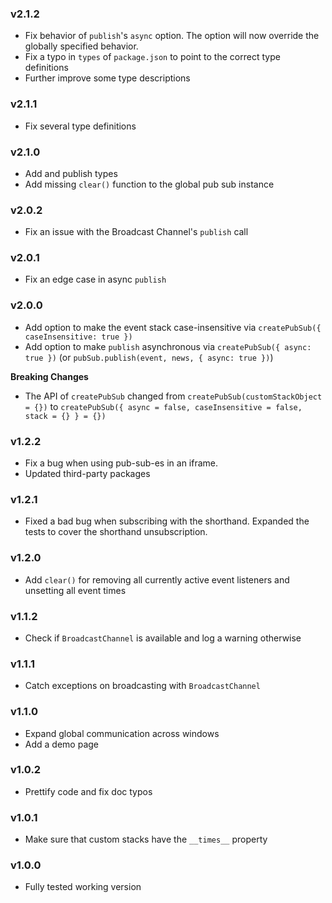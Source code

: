 ### v2.1.2

- Fix behavior of `publish`'s `async` option. The option will now override the globally specified behavior.
- Fix a typo in `types` of `package.json` to point to the correct type definitions
- Further improve some type descriptions

### v2.1.1

- Fix several type definitions

### v2.1.0

- Add and publish types
- Add missing `clear()` function to the global pub sub instance

### v2.0.2

- Fix an issue with the Broadcast Channel's `publish` call

### v2.0.1

- Fix an edge case in async `publish`

### v2.0.0

- Add option to make the event stack case-insensitive via `createPubSub({ caseInsensitive: true })`
- Add option to make `publish` asynchronous via `createPubSub({ async: true })` (or `pubSub.publish(event, news, { async: true })`)

**Breaking Changes**

- The API of `createPubSub` changed from `createPubSub(customStackObject = {})` to `createPubSub({ async = false, caseInsensitive = false, stack = {} } = {})`

### v1.2.2

- Fix a bug when using pub-sub-es in an iframe.
- Updated third-party packages

### v1.2.1

- Fixed a bad bug when subscribing with the shorthand. Expanded the tests to cover the shorthand unsubscription.

### v1.2.0

- Add `clear()` for removing all currently active event listeners and unsetting all event times

### v1.1.2

- Check if `BroadcastChannel` is available and log a warning otherwise

### v1.1.1

- Catch exceptions on broadcasting with `BroadcastChannel`

### v1.1.0

- Expand global communication across windows
- Add a demo page

### v1.0.2

- Prettify code and fix doc typos

### v1.0.1

- Make sure that custom stacks have the `__times__` property

### v1.0.0

- Fully tested working version
